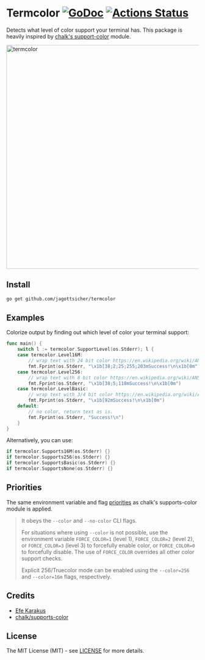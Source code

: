 # Termcolor [![GoDoc](https://godoc.org/github.com/efekarakus/termcolor?status.svg)](https://godoc.org/github.com/efekarakus/termcolor) [![Actions Status](https://github.com/efekarakus/termcolor/workflows/Go/badge.svg)](https://github.com/efekarakus/termcolor/actions)
Detects what level of color support your terminal has.
This package is heavily inspired by [chalk's support-color](https://github.com/chalk/supports-color) module.

<img width="587" alt="termcolor" src="https://user-images.githubusercontent.com/879348/69487516-26b6c800-0e10-11ea-8f1e-ef96e884b6a5.png">

## Install
```sh
go get github.com/jagottsicher/termcolor
```

## Examples
Colorize output by finding out which level of color your terminal support:
```go
func main() {
	switch l := termcolor.SupportLevel(os.Stderr); l {
	case termcolor.Level16M:
		// wrap text with 24 bit color https://en.wikipedia.org/wiki/ANSI_escape_code#24-bit
		fmt.Fprint(os.Stderr, "\x1b[38;2;25;255;203mSuccess!\n\x1b[0m")
	case termcolor.Level256:
		// wrap text with 8 bit color https://en.wikipedia.org/wiki/ANSI_escape_code#8-bit
		fmt.Fprint(os.Stderr, "\x1b[38;5;118mSuccess!\n\x1b[0m")
	case termcolor.LevelBasic:
		// wrap text with 3/4 bit color https://en.wikipedia.org/wiki/ANSI_escape_code#3/4_bit
		fmt.Fprint(os.Stderr, "\x1b[92mSuccess!\n\x1b[0m")
	default:
		// no color, return text as is.
		fmt.Fprint(os.Stderr, "Success!\n")
	}
}
```

Alternatively, you can use:
```go
if termcolor.Supports16M(os.Stderr) {}
if termcolor.Supports256(os.Stderr) {}
if termcolor.SupportsBasic(os.Stderr) {}
if termcolor.SupportsNone(os.Stderr) {}
```

## Priorities

The same environment variable and flag [priorities](https://github.com/chalk/supports-color#info) as chalk's supports-color module is applied.

> It obeys the `--color` and `--no-color` CLI flags.
>  
> For situations where using `--color` is not possible, use the environment variable `FORCE_COLOR=1` (level 1), `FORCE_COLOR=2` (level 2), or `FORCE_COLOR=3` (level 3) to forcefully enable color, or `FORCE_COLOR=0` to forcefully disable. The use of `FORCE_COLOR` overrides all other color support checks.
> 
> Explicit 256/Truecolor mode can be enabled using the `--color=256` and `--color=16m` flags, respectively.


## Credits
* [Efe Karakus](https://www.efekarakus.com/)
* [chalk/supports-color](https://github.com/chalk/supports-color/)

## License
The MIT License (MIT) - see [LICENSE](https://github.com/efekarakus/termcolor/blob/master/LICENSE) for more details.
